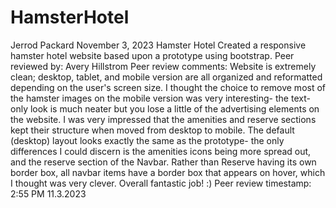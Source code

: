 # HamsterHotel

Jerrod Packard
November 3, 2023
Hamster Hotel
Created a responsive hamster hotel website based upon a prototype using bootstrap.
Peer reviewed by: Avery Hillstrom
Peer review comments: Website is extremely clean; desktop, tablet, and mobile version are all organized and reformatted depending on the user's screen size. I thought the choice to remove most of the hamster images on the mobile version was very interesting- the text-only look is much neater but you lose a little of the advertising elements on the website. I was very impressed that the amenities and reserve sections kept their structure when moved from desktop to mobile. The default (desktop) layout looks exactly the same as the prototype- the only differences I could discern is the amenities icons being more spread out, and the reserve section of the Navbar. Rather than Reserve having its own border box, all navbar items have a border box that appears on hover, which I thought was very clever. Overall fantastic job! :)
Peer review timestamp: 2:55 PM 11.3.2023
